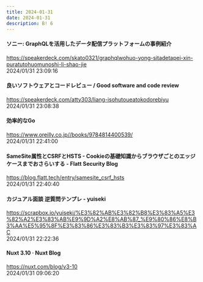 ```yaml
---
title: 2024-01-31
date: 2024-01-31
description: B! 6
---
```


#### ソニー: GraphQLを活用したデータ配信プラットフォームの事例紹介
https://speakerdeck.com/skato0321/graphqlwohuo-yong-sitadetapei-xin-puratutohuomunoshi-li-shao-jie<br>
2024/01/31 23:09:16<br>


#### 良いソフトウェアとコードレビュー / Good software and code review
https://speakerdeck.com/atty303/liang-isohutoueatokodorebiyu<br>
2024/01/31 23:08:38<br>


#### 効率的なGo
https://www.oreilly.co.jp//books/9784814400539/<br>
2024/01/31 22:41:00<br>


#### SameSite属性とCSRFとHSTS - Cookieの基礎知識からブラウザごとのエッジケースまでおさらいする - Flatt Security Blog
https://blog.flatt.tech/entry/samesite_csrf_hsts<br>
2024/01/31 22:40:40<br>


#### カジュアル面談 逆質問テンプレ - yuiseki
https://scrapbox.io/yuiseki/%E3%82%AB%E3%82%B8%E3%83%A5%E3%82%A2%E3%83%AB%E9%9D%A2%E8%AB%87_%E9%80%86%E8%B3%AA%E5%95%8F%E3%83%86%E3%83%B3%E3%83%97%E3%83%AC<br>
2024/01/31 22:22:36<br>


#### Nuxt 3.10 · Nuxt Blog
https://nuxt.com/blog/v3-10<br>
2024/01/31 09:06:20<br>


